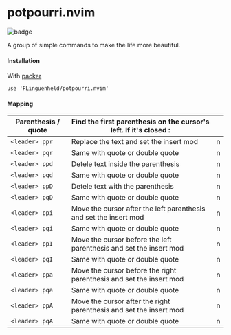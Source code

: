 # potpourri.nvim

![badge](https://img.shields.io/static/v1?label=Neovim&message=0.7&color=brightgreen&style=for-the-badge)


A group of simple commands to make the life more beautiful.


#### Installation

With [packer](https://github.com/wbthomason/packer.nvim)

    use 'FLinguenheld/potpourri.nvim'


#### Mapping

| Parenthesis / quote       | Find the first parenthesis on the cursor's left. If it's closed :                                  |     |
|---------------------------|----------------------------------------------------------------------------------------------------|-----|
|`<leader> ppr`             | Replace the text and set the insert mod                                                            |  n  |
|`<leader> pqr`             | Same with quote or double quote                                                                    |  n  |
|`<leader> ppd`             | Detele text inside the parenthesis                                                                 |  n  |
|`<leader> pqd`             | Same with quote or double quote                                                                    |  n  |
|`<leader> ppD`             | Detele text with the parenthesis                                                                   |  n  |
|`<leader> pqD`             | Same with quote or double quote                                                                    |  n  |
|`<leader> ppi`             | Move the cursor after the left parenthesis and set the insert mod                                  |  n  |
|`<leader> pqi`             | Same with quote or double quote                                                                    |  n  |
|`<leader> ppI`             | Move the cursor before the left parenthesis and set the insert mod                                 |  n  |
|`<leader> pqI`             | Same with quote or double quote                                                                    |  n  |
|`<leader> ppa`             | Move the cursor before the right parenthesis and set the insert mod                                |  n  |
|`<leader> pqa`             | Same with quote or double quote                                                                    |  n  |
|`<leader> ppA`             | Move the cursor after the right parenthesis and set the insert mod                                 |  n  |
|`<leader> pqA`             | Same with quote or double quote                                                                    |  n  |
